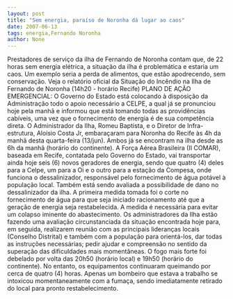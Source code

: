 ```yaml
---
layout: post
title: "Sem energia, paraíso de Noronha dá lugar ao caos"
date: 2007-06-13
tags: energia,Fernando Noronha
author: None
---
```

Prestadores de servi&ccedil;o da ilha de Fernando de Noronha contam que, de 22 horas sem energia el&eacute;trica, a situa&ccedil;&atilde;o da ilha &eacute; problem&aacute;tica e estaria um caos. Um exemplo seria a perda de alimentos, que est&atilde;o apodrecendo, sem conserva&ccedil;&atilde;o.
Veja o relat&oacute;rio oficial da Situa&ccedil;&atilde;o do Inc&ecirc;ndio na Ilha de Fernando de Noronha (14h20 - hor&aacute;rio Recife)
PLANO DE A&Ccedil;&Atilde;O EMERGENCIAL:
O Governo do Estado est&aacute; colocando &agrave; disposi&ccedil;&atilde;o da Administra&ccedil;&atilde;o todo o apoio necess&aacute;rio a CELPE, a qual j&aacute; se pronunciou hoje pela manh&atilde; e informou que est&aacute; tomando todas as provid&ecirc;ncias cab&iacute;veis, uma vez que o fornecimento de energia &eacute; de sua compet&ecirc;ncia direta. 
O Administrador da Ilha, Romeu Baptista, e o Diretor de Infra-estrutura, Alo&iacute;sio Costa Jr, embara&ccedil;aram para Noronha do Recife &agrave;s 4h da manh&atilde; desta quarta-feira (13/jun). Ambos j&aacute; se encontram na ilha desde as 6h da manh&atilde; (hor&aacute;rio do continente). 
A For&ccedil;a A&eacute;rea Brasileira (II COMAR), baseada em Recife, contatada pelo Governo do Estado, vai transportar ainda hoje seis (6) novos geradores de energia, sendo que quatro (4) deles para a Celpe, um para a Oi e o outro para a esta&ccedil;&atilde;o da Compesa, onde funciona o dessalinizador, respons&aacute;vel pelo fornecimento de &aacute;gua pot&aacute;vel &agrave; popula&ccedil;&atilde;o local. 
Tamb&eacute;m est&aacute; sendo avaliada a possibilidade de dano no dessalinizador da ilha. A primeira medida tomada foi o corte no fornecimento de &aacute;gua para que seja iniciado racionamento at&eacute; que a gera&ccedil;&atilde;o de energia seja restabelecida. A medida &eacute; necess&aacute;ria para evitar um colapso iminente do abastecimento. 
Os administradores da Ilha est&atilde;o fazendo uma avalia&ccedil;&atilde;o circunstanciada da situa&ccedil;&atilde;o encontrada hoje para, em seguida, realizarem reuni&atilde;o com as principais lideran&ccedil;as locais (Conselho Distrital) e tamb&eacute;m com a popula&ccedil;&atilde;o para orient&aacute;-los, dar todas as instru&ccedil;&otilde;es necess&aacute;rias; pedir ajudar e compreens&atilde;o no sentido da supera&ccedil;&atilde;o das dificuldades mais moment&acirc;neas. 
O fogo mais forte foi debelado por volta das 20h50 (hor&aacute;rio local) e 19h50 (hor&aacute;rio do continente). No entanto, os equipamentos continuaram queimando por cerca de quatro (4) horas. Apenas um bombeiro que estava a trabalho se intoxicou momentaneamente com a fuma&ccedil;a, sendo imediatamente retirado do local para pronto restabelecimento. 
 